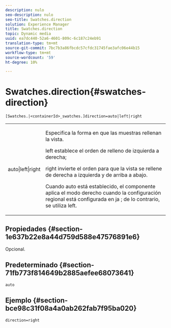 ```yaml
---
description: nulo
seo-description: nulo
seo-title: Swatches.direction
solution: Experience Manager
title: Swatches.direction
topic: Dynamic media
uuid: ea7dc440-52a6-4601-809c-6c187c24eb91
translation-type: tm+mt
source-git-commit: 7bc7b3a86fbcdc57cfdc31745fae3afc06e44b15
workflow-type: tm+mt
source-wordcount: '59'
ht-degree: 10%

---
```



# Swatches.direction{#swatches-direction}

`[Swatches.|<containerId>_swatches.]direction=auto|left|right`

<table id="table_B4B930A32C0742F4932BF071B9EEA9F4"> 
 <tbody> 
  <tr> 
   <td> <p> <span class="codeph"> auto|left|right  </span> </p> </td> 
   <td> <p> Especifica la forma en que las muestras rellenan la vista. </p> <p> <span class="codeph"> left  </span> establece el orden de relleno de izquierda a derecha; </p> <p> <span class="codeph"> right  </span> invierte el orden para que la vista se rellene de derecha a izquierda y de arriba a abajo. </p> <p>Cuando <span class="codeph"> auto </span> está establecido, el componente aplica el modo <span class="codeph"> derecho </span> cuando la configuración regional está configurada en <span class="codeph"> ja </span>; de lo contrario, se utiliza left. </p> </td> 
  </tr> 
 </tbody> 
</table>

## Propiedades {#section-1e637b22e8a44d759d588e47576891e6}

Opcional.

## Predeterminado {#section-71fb773f814649b2885aefee68073641}

`auto`

## Ejemplo {#section-bce98c31f08a4a0ab262fab7f95ba020}

`direction=right`
